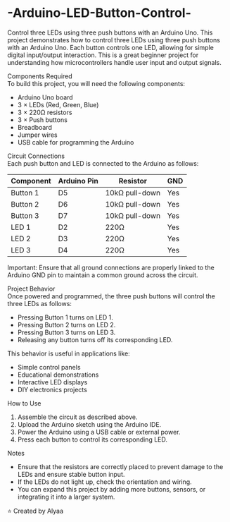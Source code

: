 # -Arduino-LED-Button-Control-
Control three LEDs using three push buttons with an Arduino Uno.
This project demonstrates how to control three LEDs using three push buttons with an Arduino Uno. Each button controls one LED, allowing for simple digital input/output interaction. This is a great beginner project for understanding how microcontrollers handle user input and output signals.

 Components Required  
To build this project, you will need the following components:

- Arduino Uno board  
- 3 × LEDs (Red, Green, Blue)  
- 3 × 220Ω resistors  
- 3 × Push buttons  
- Breadboard  
- Jumper wires  
- USB cable for programming the Arduino  

 Circuit Connections  
Each push button and LED is connected to the Arduino as follows:

| Component | Arduino Pin | Resistor         | GND |
|-----------|--------------|------------------|-----|
| Button 1  | D5           | 10kΩ pull-down   | Yes |
| Button 2  | D6           | 10kΩ pull-down   | Yes |
| Button 3  | D7           | 10kΩ pull-down   | Yes |
| LED 1     | D2           | 220Ω             | Yes |
| LED 2     | D3           | 220Ω             | Yes |
| LED 3     | D4           | 220Ω             | Yes |

 Important: Ensure that all ground connections are properly linked to the Arduino GND pin to maintain a common ground across the circuit.

 Project Behavior  
Once powered and programmed, the three push buttons will control the three LEDs as follows:

- Pressing Button 1 turns on LED 1.  
- Pressing Button 2 turns on LED 2.  
- Pressing Button 3 turns on LED 3.  
- Releasing any button turns off its corresponding LED.  

This behavior is useful in applications like:

- Simple control panels  
- Educational demonstrations  
- Interactive LED displays  
- DIY electronics projects  

 How to Use  
1. Assemble the circuit as described above.  
2. Upload the Arduino sketch using the Arduino IDE.  
3. Power the Arduino using a USB cable or external power.  
4. Press each button to control its corresponding LED.  

 Notes  
- Ensure that the resistors are correctly placed to prevent damage to the LEDs and ensure stable button input.  
- If the LEDs do not light up, check the orientation and wiring.  
- You can expand this project by adding more buttons, sensors, or integrating it into a larger system.  

⭐ Created by Alyaa
